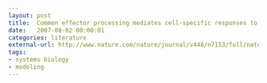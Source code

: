 ```yaml
---
layout: post
title:  Common effector processing mediates cell-specific responses to stimuli
date:   2007-08-02 00:00:01
categories: literature
external-url: http://www.nature.com/nature/journal/v448/n7153/full/nature06001.html
tags:
- systems biology
- modeling
---
```

